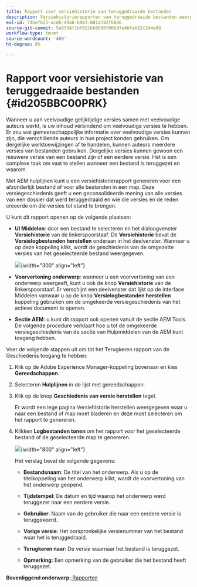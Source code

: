 ```yaml
---
title: Rapport voor versiehistorie van teruggedraaide bestanden
description: Versiehistorierapporten van teruggedraaide bestanden weergeven in AEM hulplijnen. Leer hoe te om versielogboeken van de Middelen UI, onderwerpvoorproef, en AEM tot selectie toegang te hebben.
exl-id: 74bef625-acd6-49a6-b983-881a782f68d6
source-git-commit: 5e0584f1bf0216b8b00f00b9fe46fa682c244e08
workflow-type: tm+mt
source-wordcount: '469'
ht-degree: 0%

---
```


# Rapport voor versiehistorie van teruggedraaide bestanden {#id205BBC00PRK}

Wanneer u aan veelvoudige gelijktijdige versies samen met veelvoudige auteurs werkt, is uw inhoud verbindend om veelvoudige versies te hebben. Er zou wat gemeenschappelijke informatie over veelvoudige versies kunnen zijn, die verschillende auteurs in hun project konden gebruiken. Om dergelijke werktoewijzingen af te handelen, kunnen auteurs meerdere versies van bestanden gebruiken. Dergelijke versies kunnen gewoon een nieuwere versie van een bestand zijn of een eerdere versie. Het is een complexe taak om vast te stellen wanneer een bestand is teruggezet en waarom.

Met AEM hulplijnen kunt u een versiehistorierapport genereren voor een afzonderlijk bestand of voor alle bestanden in een map. Deze versiegeschiedenis geeft u een geconsolideerde mening van alle versies van een dossier dat werd teruggedraaid en wie die versies en de reden creeerde om die versies tot stand te brengen.

U kunt dit rapport openen op de volgende plaatsen:

- **UI Middelen**: door een bestand te selecteren en het dialoogvenster **Versiehistorie** van de linkerspoorstaaf. De **Versiehistorie** bevat de **Versielogbestanden herstellen** onderaan in het deelvenster. Wanneer u op deze koppeling klikt, wordt de geschiedenis van de omgezette versies van het geselecteerde bestand weergegeven.

  ![](images/revert-log-from-assets-ui.png){width="300" align="left"}

- **Voorvertoning onderwerp**: wanneer u een voorvertoning van een onderwerp weergeeft, kunt u ook de knop **Versiehistorie** van de linkerspoorstaaf. Er verschijnt een deelvenster dat lijkt op de interface Middelen vanwaar u op de knop **Versielogbestanden herstellen** koppeling gebruiken om de omgekeerde versiegeschiedenis van het actieve document te openen.

- **Sectie AEM**: u kunt dit rapport ook openen vanuit de sectie AEM Tools. De volgende procedure verklaart hoe u tot de omgekeerde versiegeschiedenis van de sectie van Hulpmiddelen van de AEM kunt toegang hebben.


Voer de volgende stappen uit om tot het Terugkeren rapport van de Geschiedenis toegang te hebben:

1. Klik op de Adobe Experience Manager-koppeling bovenaan en kies **Gereedschappen**.

1. Selecteren **Hulplijnen** in de lijst met gereedschappen.

1. Klik op de knop **Geschiedenis van versie herstellen** tegel.

   Er wordt een lege pagina Versiehistorie herstellen weergegeven waar u naar een bestand of map moet bladeren en deze moet selecteren om het rapport te genereren.

1. Klikken **Logbestanden tonen** om het rapport voor het geselecteerde bestand of de geselecteerde map te genereren.

   ![](images/revert-version-history-report.png){width="800" align="left"}

   Het verslag bevat de volgende gegevens:

   - **Bestandsnaam**: De titel van het onderwerp. Als u op de titelkoppeling van het onderwerp klikt, wordt de voorvertoning van het onderwerp geopend.

   - **Tijdstempel**: De datum en tijd waarop het onderwerp werd teruggezet naar een eerdere versie.

   - **Gebruiker**: Naam van de gebruiker die naar een eerdere versie is teruggekeerd.

   - **Vorige versie**: Het oorspronkelijke versienummer van het bestand waar het is teruggedraaid.

   - **Terugkeren naar**: De versie waarnaar het bestand is teruggezet.

   - **Opmerking**: Een opmerking van de gebruiker die het bestand heeft teruggezet.


**Bovenliggend onderwerp:**[ Rapporten](reports-intro.md)

